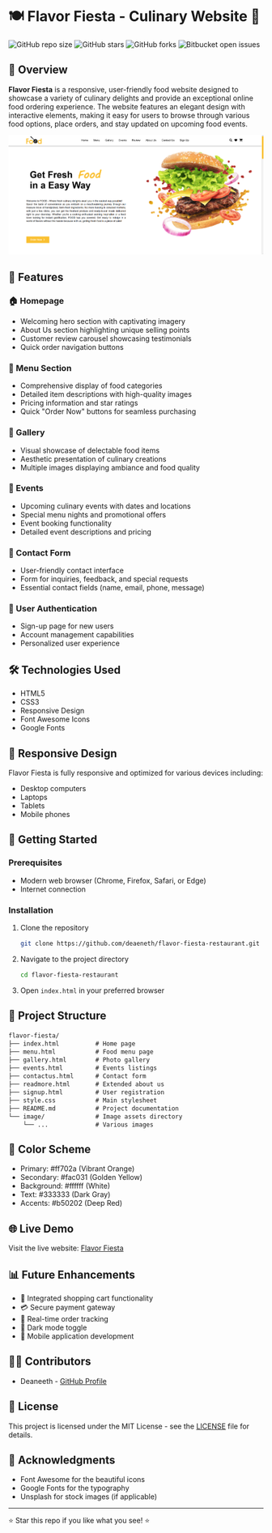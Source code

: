 # 🍽️ Flavor Fiesta - Culinary Website 🍕

![GitHub repo size](https://img.shields.io/github/repo-size/deaneeth/flavor-fiesta-restaurant)
![GitHub stars](https://img.shields.io/github/stars/deaneeth/flavor-fiesta-restaurant?style=social)
![GitHub forks](https://img.shields.io/github/forks/deaneeth/flavor-fiesta-restaurant?style=social)
![Bitbucket open issues](https://img.shields.io/github/issues/deaneeth/flavor-fiesta-restaurant)

## 📖 Overview

**Flavor Fiesta** is a responsive, user-friendly food website designed to showcase a variety of culinary delights and provide an exceptional online food ordering experience. The website features an elegant design with interactive elements, making it easy for users to browse through various food options, place orders, and stay updated on upcoming food events.

![Website Preview](assests/image.png)

## 🌟 Features

### 🏠 Homepage

- Welcoming hero section with captivating imagery
- About Us section highlighting unique selling points
- Customer review carousel showcasing testimonials
- Quick order navigation buttons

### 🍔 Menu Section

- Comprehensive display of food categories
- Detailed item descriptions with high-quality images
- Pricing information and star ratings
- Quick "Order Now" buttons for seamless purchasing

### 📸 Gallery

- Visual showcase of delectable food items
- Aesthetic presentation of culinary creations
- Multiple images displaying ambiance and food quality

### 🎉 Events

- Upcoming culinary events with dates and locations
- Special menu nights and promotional offers
- Event booking functionality
- Detailed event descriptions and pricing

### 📝 Contact Form

- User-friendly contact interface
- Form for inquiries, feedback, and special requests
- Essential contact fields (name, email, phone, message)

### 👤 User Authentication

- Sign-up page for new users
- Account management capabilities
- Personalized user experience

## 🛠️ Technologies Used

- HTML5
- CSS3
- Responsive Design
- Font Awesome Icons
- Google Fonts

## 📱 Responsive Design

Flavor Fiesta is fully responsive and optimized for various devices including:

- Desktop computers
- Laptops
- Tablets
- Mobile phones

## 🚀 Getting Started

### Prerequisites

- Modern web browser (Chrome, Firefox, Safari, or Edge)
- Internet connection

### Installation

1. Clone the repository

   ```bash
   git clone https://github.com/deaeneth/flavor-fiesta-restaurant.git
   ```

1. Navigate to the project directory

   ```bash
   cd flavor-fiesta-restaurant
   ```

1. Open `index.html` in your preferred browser

## 📂 Project Structure

```plaintext
flavor-fiesta/
├── index.html          # Home page
├── menu.html           # Food menu page
├── gallery.html        # Photo gallery
├── events.html         # Events listings
├── contactus.html      # Contact form
├── readmore.html       # Extended about us
├── signup.html         # User registration
├── style.css           # Main stylesheet
├── README.md           # Project documentation
└── image/              # Image assets directory
    └── ...             # Various images
```

## 🎨 Color Scheme

- Primary: #ff702a (Vibrant Orange)
- Secondary: #fac031 (Golden Yellow)
- Background: #ffffff (White)
- Text: #333333 (Dark Gray)
- Accents: #b50202 (Deep Red)

## 🌐 Live Demo

Visit the live website: [Flavor Fiesta](https://deaneeth.github.io/flavor-fiesta-restaurant)

## 📊 Future Enhancements

- 🛒 Integrated shopping cart functionality
- 💳 Secure payment gateway
- 🔄 Real-time order tracking
- 🌙 Dark mode toggle
- 📱 Mobile application development

## 👨‍💻 Contributors

- Deaneeth - [GitHub Profile](https://github.com/deaneeth)

## 📄 License

This project is licensed under the MIT License - see the [LICENSE](LICENCE) file for details.

## 🙏 Acknowledgments

- Font Awesome for the beautiful icons
- Google Fonts for the typography
- Unsplash for stock images (if applicable)

---

⭐ Star this repo if you like what you see! ⭐
